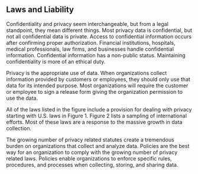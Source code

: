 ## Laws and Liability

Confidentiality and privacy seem interchangeable, but from a legal standpoint, they mean different things. Most privacy data is confidential, but not all confidential data is private. Access to confidential information occurs after confirming proper authorization. Financial institutions, hospitals, medical professionals, law firms, and businesses handle confidential information. Confidential information has a non-public status. Maintaining confidentiality is more of an ethical duty.

Privacy is the appropriate use of data. When organizations collect information provided by customers or employees, they should only use that data for its intended purpose. Most organizations will require the customer or employee to sign a release form giving the organization permission to use the data.

All of the laws listed in the figure include a provision for dealing with privacy starting with U.S. laws in Figure 1. Figure 2 lists a sampling of international efforts. Most of these laws are a response to the massive growth in data collection.

The growing number of privacy related statutes create a tremendous burden on organizations that collect and analyze data. Policies are the best way for an organization to comply with the growing number of privacy related laws. Policies enable organizations to enforce specific rules, procedures, and processes when collecting, storing, and sharing data.

